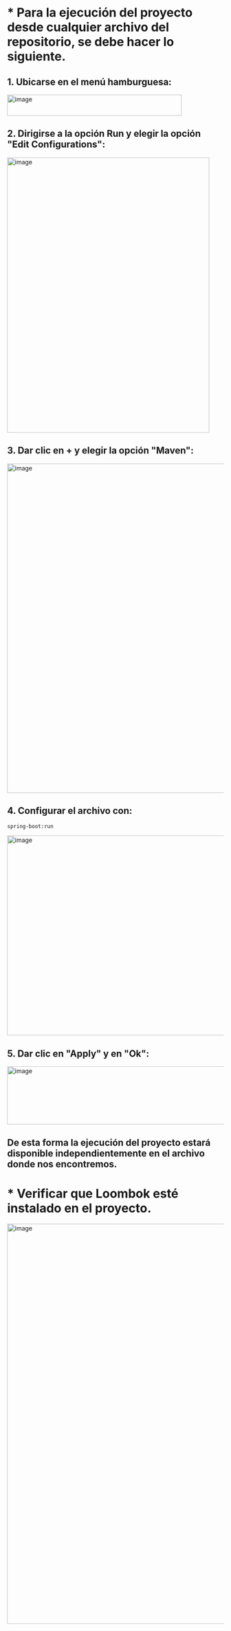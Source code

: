 # * Para la ejecución del proyecto desde cualquier archivo del repositorio, se debe hacer lo siguiente.

## 1. Ubicarse en el menú hamburguesa:

<img width="406" height="49" alt="image" src="https://github.com/user-attachments/assets/6e0c4ebf-108a-43e0-b7b5-b13c8b531ddc" />

## 2. Dirigirse a la opción Run y elegir la opción "Edit Configurations":

<img width="470" height="640" alt="image" src="https://github.com/user-attachments/assets/579308b5-4864-4a60-87f4-a77ac8fe3b42" />

## 3. Dar clic en + y elegir la opción "Maven":

<img width="997" height="766" alt="image" src="https://github.com/user-attachments/assets/3e8aafc1-c99e-4276-8c8b-4931ba73e0d3" />

## 4. Configurar el archivo con:

```
spring-boot:run
```

<img width="996" height="465" alt="image" src="https://github.com/user-attachments/assets/16c2756a-a0cb-4768-8752-2f97719d87f2" />

## 5. Dar clic en "Apply" y en "Ok":

<img width="523" height="135" alt="image" src="https://github.com/user-attachments/assets/feaf2ae7-e4c3-4f7e-93af-bce7b26b717c" />

## De esta forma la ejecución del proyecto estará disponible independientemente en el archivo donde nos encontremos.


# * Verificar que Loombok esté instalado en el proyecto.

<img width="1234" height="931" alt="image" src="https://github.com/user-attachments/assets/8015a4b1-9d83-4768-abe1-fad30bfce137" />
